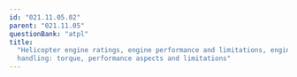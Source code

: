 ```yaml
---
id: "021.11.05.02"
parent: "021.11.05"
questionBank: "atpl"
title:
  "Helicopter engine ratings, engine performance and limitations, engine
  handling: torque, performance aspects and limitations"
---
```

